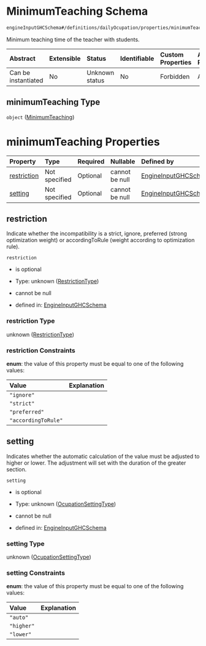 # MinimumTeaching Schema

```txt
engineInputGHCSchema#/definitions/dailyOcupation/properties/minimumTeaching
```

Minimum teaching time of the teacher with students.

| Abstract            | Extensible | Status         | Identifiable | Custom Properties | Additional Properties | Access Restrictions | Defined In                                                        |
| :------------------ | :--------- | :------------- | :----------- | :---------------- | :-------------------- | :------------------ | :---------------------------------------------------------------- |
| Can be instantiated | No         | Unknown status | No           | Forbidden         | Allowed               | none                | [ghc.schema.json*](../out/ghc.schema.json "open original schema") |

## minimumTeaching Type

`object` ([MinimumTeaching](ghc-definitions-dailyocupation-properties-minimumteaching.md))

# minimumTeaching Properties

| Property                    | Type          | Required | Nullable       | Defined by                                                                                                                                                       |
| :-------------------------- | :------------ | :------- | :------------- | :--------------------------------------------------------------------------------------------------------------------------------------------------------------- |
| [restriction](#restriction) | Not specified | Optional | cannot be null | [EngineInputGHCSchema](ghc-definitions-restrictiontype.md "engineInputGHCSchema#/definitions/dailyOcupation/properties/minimumTeaching/properties/restriction")  |
| [setting](#setting)         | Not specified | Optional | cannot be null | [EngineInputGHCSchema](ghc-definitions-ocupationsettingtype.md "engineInputGHCSchema#/definitions/dailyOcupation/properties/minimumTeaching/properties/setting") |

## restriction

Indicate whether the incompatibility is a strict, ignore, preferred (strong optimization weight) or accordingToRule (weight according to optimization rule).

`restriction`

*   is optional

*   Type: unknown ([RestrictionType](ghc-definitions-restrictiontype.md))

*   cannot be null

*   defined in: [EngineInputGHCSchema](ghc-definitions-restrictiontype.md "engineInputGHCSchema#/definitions/dailyOcupation/properties/minimumTeaching/properties/restriction")

### restriction Type

unknown ([RestrictionType](ghc-definitions-restrictiontype.md))

### restriction Constraints

**enum**: the value of this property must be equal to one of the following values:

| Value               | Explanation |
| :------------------ | :---------- |
| `"ignore"`          |             |
| `"strict"`          |             |
| `"preferred"`       |             |
| `"accordingToRule"` |             |

## setting

Indicates whether the automatic calculation of the value must be adjusted to higher or lower. The adjustment will set with the duration of the greater section.

`setting`

*   is optional

*   Type: unknown ([OcupationSettingType](ghc-definitions-ocupationsettingtype.md))

*   cannot be null

*   defined in: [EngineInputGHCSchema](ghc-definitions-ocupationsettingtype.md "engineInputGHCSchema#/definitions/dailyOcupation/properties/minimumTeaching/properties/setting")

### setting Type

unknown ([OcupationSettingType](ghc-definitions-ocupationsettingtype.md))

### setting Constraints

**enum**: the value of this property must be equal to one of the following values:

| Value      | Explanation |
| :--------- | :---------- |
| `"auto"`   |             |
| `"higher"` |             |
| `"lower"`  |             |
